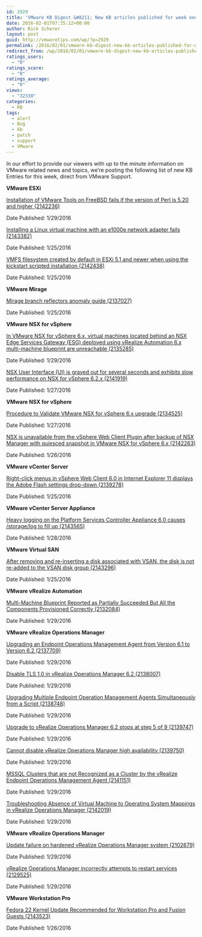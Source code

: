 ```yaml
---
id: 2929
title: 'VMware KB Digest &#8211; New KB articles published for week ending 1/30/15'
date: 2016-02-01T07:35:12+00:00
author: Rick Scherer
layout: post
guid: http://vmwaretips.com/wp/?p=2929
permalink: /2016/02/01/vmware-kb-digest-new-kb-articles-published-for-week-ending-13015/
redirect_from: /wp/2016/02/01/vmware-kb-digest-new-kb-articles-published-for-week-ending-13015/
ratings_users:
  - "0"
ratings_score:
  - "0"
ratings_average:
  - "0"
views:
  - "32330"
categories:
  - KB
tags:
  - alert
  - Bug
  - kb
  - patch
  - support
  - VMware
---
```

In our effort to provide our viewers with up to the minute information on VMware related news and topics, we&#8217;re posting the following list of new KB Entries for this week, direct from VMware Support.



**VMware ESXi**
  
[Installation of VMware Tools on FreeBSD fails if the version of Perl is 5.20 and higher (2142236)](http://vmw.re/1P9BF1E)
  
Date Published: 1/29/2016
  
[Installing a Linux virtual machine with an e1000e network adapter fails (2143382)](http://vmw.re/1SnkrEi)
  
Date Published: 1/25/2016
  
[VMFS filesystem created by default in ESXi 5.1 and newer when using the kickstart scripted installation (2142438)](http://vmw.re/1P9BF1F)
  
Date Published: 1/25/2016

**VMware Mirage**
  
[Mirage branch reflectors anomaly guide (2137027)](http://vmw.re/1Snkpw8)
  
Date Published: 1/25/2016

**VMware NSX for vSphere**
  
[In VMware NSX for vSphere 6.x, virtual machines located behind an NSX Edge Services Gateway (ESG) deployed using vRealize Automation 6.x multi-machine blueprint are unreachable (2135285)](http://vmw.re/1P9BDab)
  
Date Published: 1/29/2016
  
[NSX User Interface (UI) is grayed out for several seconds and exhibits slow performance on NSX for vSphere 6.2.x (2141919)](http://vmw.re/1Snkpw9)
  
Date Published: 1/27/2016

**VMware NSX for vSphere**
  
[Procedure to Validate VMware NSX for vSphere 6.x upgrade (2134525)](http://vmw.re/1P9BDae)
  
Date Published: 1/27/2016
  
[NSX is unavailable from the vSphere Web Client Plugin after backup of NSX Manager with quiesced snapshot in VMware NSX for vSphere 6.x (2142263)](http://vmw.re/1Snkpwa)
  
Date Published: 1/26/2016

**VMware vCenter Server**
  
[Right-click menus in vSphere Web Client 6.0 in Internet Explorer 11 displays the Adobe Flash settings drop-down (2139278)](http://vmw.re/1P9BDaf)
  
Date Published: 1/25/2016

**VMware vCenter Server Appliance**
  
[Heavy logging on the Platform Services Controller Appliance 6.0 causes /storage/log to fill up (2143565)](http://vmw.re/1Snkpwb)
  
Date Published: 1/28/2016

**VMware Virtual SAN**
  
[After removing and re-inserting a disk associated with VSAN, the disk is not re-added to the VSAN disk group (2143296)](http://vmw.re/1P9BDai)
  
Date Published: 1/25/2016

**VMware vRealize Automation**
  
[Multi-Machine Blueprint Reported as Partially Succeeded But All the Components Provisioned Correctly (2132084)](http://vmw.re/1SnkrEj)
  
Date Published: 1/29/2016

**VMware vRealize Operations Manager**
  
[Upgrading an Endpoint Operations Management Agent from Version 6.1 to Version 6.2 (2137709)](http://vmw.re/1P9BF1O)
  
Date Published: 1/29/2016
  
[Disable TLS 1.0 in vRealize Operations Manager 6.2 (2138007)](http://vmw.re/1Snkpwe)
  
Date Published: 1/29/2016
  
[Upgrading Multiple Endpoint Operation Management Agents Simultaneously from a Script (2138748)](http://vmw.re/1P9BDqw)
  
Date Published: 1/29/2016
  
[Upgrade to vRealize Operations Manager 6.2 stops at step 5 of 9 (2139747)](http://vmw.re/1Snkpwf)
  
Date Published: 1/29/2016
  
[Cannot disable vRealize Operations Manager high availability (2139750)](http://vmw.re/1P9BF1P)
  
Date Published: 1/29/2016
  
[MSSQL Clusters that are not Recognized as a Cluster by the vRealize Endpoint Operations Management Agent (2141151)](http://vmw.re/1SnkrEm)
  
Date Published: 1/29/2016
  
[Troubleshooting Absence of Virtual Machine to Operating System Mappings in vRealize Operations Manager (2142019)](http://vmw.re/1P9BDqy)
  
Date Published: 1/29/2016

**VMware vRealize Operations Manager**
  
[Update failure on hardened vRealize Operations Manager system (2102679)](http://vmw.re/1SnkrEq)
  
Date Published: 1/29/2016
  
[vRealize Operations Manager incorrectly attempts to restart services (2129525)](http://vmw.re/1P9BDqz)
  
Date Published: 1/29/2016

**VMware Workstation Pro**
  
[Fedora 22 Kernel Update Recommended for Workstation Pro and Fusion Guests (2143523)](http://vmw.re/1SnkrEs)
  
Date Published: 1/26/2016